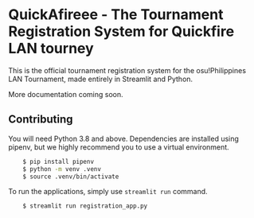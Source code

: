 # QuickAfireee - The Tournament Registration System for Quickfire LAN tourney

This is the official tournament registration system for the osu!Philippines LAN Tournament, made entirely in Streamlit
and Python.

More documentation coming soon.

## Contributing

You will need Python 3.8 and above. Dependencies are installed using pipenv, but we highly recommend you to use a
virtual environment.

```bash
    $ pip install pipenv
    $ python -m venv .venv
    $ source .venv/bin/activate
```
To run the applications, simply use `streamlit run` command.

```bash
    $ streamlit run registration_app.py
```
